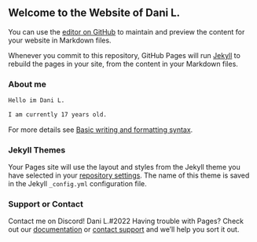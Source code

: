 ## Welcome to the Website of Dani L.

You can use the [editor on GitHub](https://github.com/DLuxGaming2005/DLuxGaming.github.io/edit/gh-pages/index.md) to maintain and preview the content for your website in Markdown files.

Whenever you commit to this repository, GitHub Pages will run [Jekyll](https://jekyllrb.com/) to rebuild the pages in your site, from the content in your Markdown files.

### About me

```markdown
Hello im Dani L.

I am currently 17 years old.
```

For more details see [Basic writing and formatting syntax](https://docs.github.com/en/github/writing-on-github/getting-started-with-writing-and-formatting-on-github/basic-writing-and-formatting-syntax).

### Jekyll Themes

Your Pages site will use the layout and styles from the Jekyll theme you have selected in your [repository settings](https://github.com/DLuxGaming2005/DLuxGaming.github.io/settings/pages). The name of this theme is saved in the Jekyll `_config.yml` configuration file.

### Support or Contact

Contact me on Discord! Dani L.#2022
Having trouble with Pages? Check out our [documentation](https://docs.github.com/categories/github-pages-basics/) or [contact support](https://support.github.com/contact) and we’ll help you sort it out.
